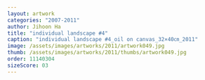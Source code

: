 ```yaml
---
layout: artwork
categories: "2007-2011"
author: Jihoon Ha
title: "individual landscape #4"
caption: "individual landscape #4_oil on canvas_32×40㎝_2011"
image: /assets/images/artworks/2011/artwork049.jpg
thumb: /assets/images/artworks/2011/thumbs/artwork049.jpg
order: 11140304
sizeScore: 03
---
```

